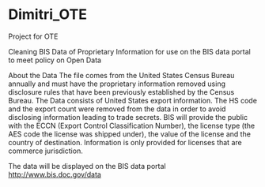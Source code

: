# Dimitri_OTE
Project for OTE

Cleaning BIS Data of Proprietary Information for use on the BIS data portal to meet policy on Open Data

About the Data
The file comes from the United States Census Bureau annually and must have the proprietary information removed using disclosure rules that have been previously established by the Census Bureau.  The Data consists of United States export information.  The HS code and the export count were removed from the data in order to avoid disclosing information leading to trade secrets.  BIS will provide the public with the ECCN (Export Control Classification Number), the license type (the AES code the license was shipped under), the value of the license and the country of destination.  Information is only provided for licenses that are commerce jurisdiction.   

The data will be displayed on the BIS data portal
http://www.bis.doc.gov/data


